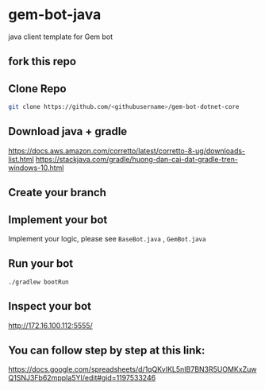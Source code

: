 # gem-bot-java
java client template for Gem bot
## fork this repo

## Clone Repo

```bash
git clone https://github.com/<githubusername>/gem-bot-dotnet-core
```
## Download java + gradle
https://docs.aws.amazon.com/corretto/latest/corretto-8-ug/downloads-list.html
https://stackjava.com/gradle/huong-dan-cai-dat-gradle-tren-windows-10.html

## Create your branch

## Implement your bot

Implement your logic, please see `BaseBot.java` , `GemBot.java`

## Run your bot
```
./gradlew bootRun
```
## Inspect your bot

http://172.16.100.112:5555/

## You can follow step by step at this link:
https://docs.google.com/spreadsheets/d/1qQKvIKL5nIB7BN3R5UOMKxZuwQ1SNJ3Fb62mppIa5YI/edit#gid=1197533246